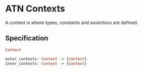 # ATN Contexts

A context is where types, constants and assertions are defined.

## Specification

```haskell
Context

outer_contexts: Context -> {Context}
inner_contexts: Context -> {Context}
```
